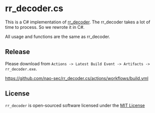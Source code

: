 # rr_decoder.cs
This is a C# implementation of [rr_decoder](https://github.com/nao-sec/rr_decoder). The rr_decoder takes a lot of time to process. So we rewrote it in C#.

All usage and functions are the same as rr_decoder.

## Release
Please download from `Actions -> Latest Build Event -> Artifacts -> rr_decoder.exe`.

https://github.com/nao-sec/rr_decoder.cs/actions/workflows/build.yml

## License
`rr_decoder` is open-sourced software licensed under the [MIT License](LICENSE)
